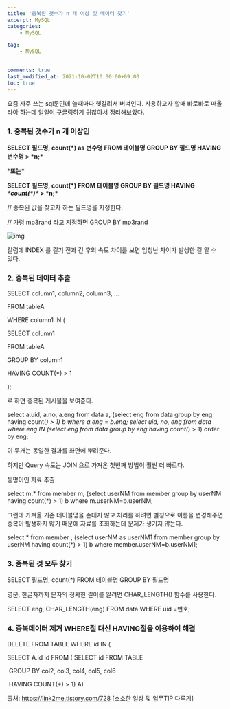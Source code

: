 ```yaml
---
title: '중복된 갯수가 n 개 이상 및 데이터 찾기'
excerpt: MySQL
categories:
    - MySQL

tag:
    - MySQL
    

comments: true
last_modified_at: 2021-10-02T10:00:00+09:00
toc: true
---
```

요즘 자주 쓰는 sql문인데 쓸때마다 헷갈려서 버벅인다.
사용하고자 할때 바로바로 떠올라야 하는데 일일이 구글링하기 귀찮아서 정리해보았다.

### **1. 중복된 갯수가 n 개 이상인**


**SELECT 필드명, count(\*) as 변수명 FROM 테이블명 GROUP BY 필드명 HAVING 변수명 > \*n;\***

***또는\***

**SELECT 필드명, count(\*) FROM 테이블명 GROUP BY 필드명 HAVING** ***\*count(\*)\** > \*n;\***



// 중복된 값을 찾고자 하는 필드명을 지정한다. 

// 가령 mp3rand 라고 지정하면 GROUP BY mp3rand





![img](https://t1.daumcdn.net/cfile/tistory/2724443F55A2682E1E)



칼럼에 INDEX 를 걸기 전과 건 후의 속도 차이를 보면 엄청난 차이가 발생한 걸 알 수 있다.



### **2. 중복된 데이터 추출**

SELECT column1, column2, column3, ...

FROM tableA

WHERE column1 IN (

SELECT column1

FROM tableA

GROUP BY column1

HAVING COUNT(*) > 1

);


로 하면 중복된 게시물을 보여준다.

select a.uid, a.no, a.eng from data a, (select eng from data group by eng having count(*) > 1) b where a.eng = b.eng;
select uid, no, eng from data where eng IN (select eng from data group by eng having count(*) > 1) order by eng;



이 두개는 동일한 결과를 화면에 뿌려준다.

하지만 Query 속도는 JOIN 으로 가져온 첫번째 방법이 훨씬 더 빠르다.



동명이인 자료 추출

select m.* from member m, (select userNM from member group by userNM having count(*) > 1) b where m.userNM=b.userNM;



그런데 가져올 기존 테이블명을 손대지 않고 처리를 하려면 별칭으로 이름을 변경해주면 중복이 발생하지 않기 때문에 자료를 조회하는데 문제가 생기지 않는다.

select * from member , (select userNM as userNM1 from member group by userNM having count(*) > 1) b where member.userNM=b.userNM1;





### **3. 중복된 것 모두 찾기**

SELECT 필드명, count(*) FROM 테이블명 GROUP BY 필드명



영문, 한글자까지 문자의 정확한 길이를 알려면 CHAR_LENGTH() 함수를 사용한다.

SELECT eng, CHAR_LENGTH(eng) FROM data WHERE uid =번호;



### **4. 중복데이터 제거 WHERE절 대신 HAVING절을 이용하여 해결**

DELETE FROM TABLE WHERE id IN (

SELECT A.id id FROM ( SELECT id FROM TABLE

​      GROUP BY col2, col3, col4, col5, col6

​         HAVING COUNT(*)  >  1)  A)



출처: https://link2me.tistory.com/728 [소소한 일상 및 업무TIP 다루기]